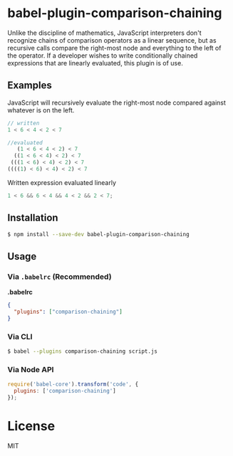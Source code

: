 # babel-plugin-comparison-chaining

Unlike the discipline of mathematics, JavaScript interpreters don't recognize chains of comparison operators as a linear sequence, but as recursive calls compare the right-most node and everything to the left of the operator.  If a developer wishes to write conditionally chained expressions that are linearly evaluated, this plugin is of use.

## Examples

JavaScript will recursively evaluate the right-most node compared against whatever is on the left.

```javascript
// written
1 < 6 < 4 < 2 < 7

//evaluated
   (1 < 6 < 4 < 2) < 7 
  ((1 < 6 < 4) < 2) < 7
 (((1 < 6) < 4) < 2) < 7
((((1) < 6) < 4) < 2) < 7
```

Written expression evaluated linearly

```javascript
1 < 6 && 6 < 4 && 4 < 2 && 2 < 7;
```

## Installation

```sh
$ npm install --save-dev babel-plugin-comparison-chaining
```

## Usage

### Via `.babelrc` (Recommended)

**.babelrc**

```json
{
  "plugins": ["comparison-chaining"]
}
```

### Via CLI

```sh
$ babel --plugins comparison-chaining script.js
```

### Via Node API

```javascript
require('babel-core').transform('code', {
  plugins: ['comparison-chaining']
});
```

# License

MIT
